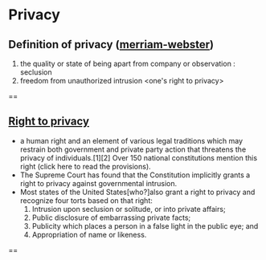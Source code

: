 # Privacy

## Definition of privacy ([merriam-webster](http://www.merriam-webster.com/dictionary/privacy))
1. the quality or state of being apart from company or observation :  seclusion
2. freedom from unauthorized intrusion <one's right to privacy>

==

## [Right to privacy](https://en.m.wikipedia.org/wiki/Right_to_privacy)
- a human right and an element of various legal traditions which may restrain both government and private party action that threatens the privacy of individuals.[1][2] Over 150 national constitutions mention this right (click here to read the provisions).
- The Supreme Court has found that the Constitution implicitly grants a right to privacy against governmental intrusion. 
- Most states of the United States[who?]also grant a right to privacy and recognize four torts based on that right:
    1. Intrusion upon seclusion or solitude, or into private affairs;
    2. Public disclosure of embarrassing private facts;
    3. Publicity which places a person in a false light in the public eye; and
    4. Appropriation of name or likeness.

==

##
